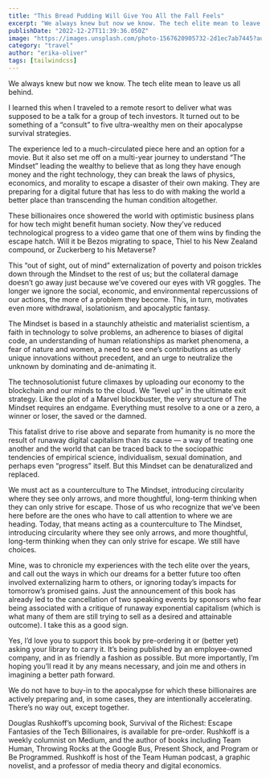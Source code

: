 ```yaml
---
title: "This Bread Pudding Will Give You All the Fall Feels"
excerpt: "We always knew but now we know. The tech elite mean to leave us all behind."
publishDate: "2022-12-27T11:39:36.050Z"
image: "https://images.unsplash.com/photo-1567620905732-2d1ec7ab7445?auto=format&fit=crop&w=987&h=700"
category: "travel"
author: "erika-oliver"
tags: [tailwindcss]
---
```


We always knew but now we know. The tech elite mean to leave us all behind.

I learned this when I traveled to a remote resort to deliver what was supposed to be a talk for a group of tech investors. It turned out to be something of a “consult” to five ultra-wealthy men on their apocalypse survival strategies.

The experience led to a much-circulated piece here and an option for a movie. But it also set me off on a multi-year journey to understand “The Mindset” leading the wealthy to believe that as long they have enough money and the right technology, they can break the laws of physics, economics, and morality to escape a disaster of their own making. They are preparing for a digital future that has less to do with making the world a better place than transcending the human condition altogether.

These billionaires once showered the world with optimistic business plans for how tech might benefit human society. Now they’ve reduced technological progress to a video game that one of them wins by finding the escape hatch. Will it be Bezos migrating to space, Thiel to his New Zealand compound, or Zuckerberg to his Metaverse?

This “out of sight, out of mind” externalization of poverty and poison trickles down through the Mindset to the rest of us; but the collateral damage doesn’t go away just because we’ve covered our eyes with VR goggles. The longer we ignore the social, economic, and environmental repercussions of our actions, the more of a problem they become. This, in turn, motivates even more withdrawal, isolationism, and apocalyptic fantasy.

The Mindset is based in a staunchly atheistic and materialist scientism, a faith in technology to solve problems, an adherence to biases of digital code, an understanding of human relationships as market phenomena, a fear of nature and women, a need to see one’s contributions as utterly unique innovations without precedent, and an urge to neutralize the unknown by dominating and de-animating it.

The technosolutionist future climaxes by uploading our economy to the blockchain and our minds to the cloud. We “level up” in the ultimate exit strategy. Like the plot of a Marvel blockbuster, the very structure of The Mindset requires an endgame. Everything must resolve to a one or a zero, a winner or loser, the saved or the damned.

This fatalist drive to rise above and separate from humanity is no more the result of runaway digital capitalism than its cause — a way of treating one another and the world that can be traced back to the sociopathic tendencies of empirical science, individualism, sexual domination, and perhaps even “progress” itself. But this Mindset can be denaturalized and replaced.

We must act as a counterculture to The Mindset, introducing circularity where they see only arrows, and more thoughtful, long-term thinking when they can only strive for escape.
Those of us who recognize that we’ve been here before are the ones who have to call attention to where we are heading. Today, that means acting as a counterculture to The Mindset, introducing circularity where they see only arrows, and more thoughtful, long-term thinking when they can only strive for escape. We still have choices.

Mine, was to chronicle my experiences with the tech elite over the years, and call out the ways in which our dreams for a better future too often involved externalizing harm to others, or ignoring today’s impacts for tomorrow’s promised gains. Just the announcement of this book has already led to the cancellation of two speaking events by sponsors who fear being associated with a critique of runaway exponential capitalism (which is what many of them are still trying to sell as a desired and attainable outcome). I take this as a good sign.

Yes, I’d love you to support this book by pre-ordering it or (better yet) asking your library to carry it. It’s being published by an employee-owned company, and in as friendly a fashion as possible. But more importantly, I’m hoping you’ll read it by any means necessary, and join me and others in imagining a better path forward.

We do not have to buy-in to the apocalypse for which these billionaires are actively preparing and, in some cases, they are intentionally accelerating. There’s no way out, except together.

Douglas Rushkoff’s upcoming book, Survival of the Richest: Escape Fantasies of the Tech Billionaires, is available for pre-order. Rushkoff is a weekly columnist on Medium, and the author of books including Team Human, Throwing Rocks at the Google Bus, Present Shock, and Program or Be Programmed. Rushkoff is host of the Team Human podcast, a graphic novelist, and a professor of media theory and digital economics.
